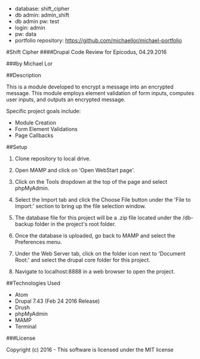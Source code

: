 * database: shift_cipher
* db admin: admin_shift
* db admin pw: test
* login: admin
* pw: data
* portfolio repository: https://github.com/michaellor/michael-portfolio

#Shift Cipher
####Drupal Code Review for Epicodus, 04.29.2016

###by Michael Lor

##Description

This is a module developed to encrypt a message into an encrypted message. This module employs element validation of form inputs, computes user inputs, and outputs an encrypted message.

Specific project goals include:

* Module Creation
* Form Element Validations
* Page Callbacks

##Setup

1) Clone repository to local drive.

2) Open MAMP and click on 'Open WebStart page'.

3) Click on the Tools dropdown at the top of the page and select phpMyAdmin.

4) Select the Import tab and click the Choose File button under the 'File to Import:' section to bring up the file selection window.

5) The database file for this project will be a .zip file located under the /db-backup folder in the project's root folder.

6) Once the database is uploaded, go back to MAMP and select the Preferences menu.

7) Under the Web Server tab, click on the folder icon next to 'Document Root:' and select the drupal core folder for this project.

8) Navigate to localhost:8888 in a web browser to open the project.

##Technologies Used
* Atom
* Drupal 7.43 (Feb 24 2016 Release)
* Drush
* phpMyAdmin
* MAMP
* Terminal

###License

Copyright (c) 2016 - This software is licensed under the MIT license

